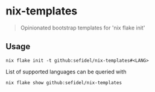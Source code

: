 # nix-templates

> Opinionated bootstrap templates for 'nix flake init'

## Usage

`nix flake init -t github:sefidel/nix-templates#<LANG>`

List of supported languages can be queried with

`nix flake show github:sefidel/nix-templates`
